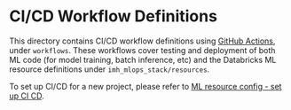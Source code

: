 # CI/CD Workflow Definitions
This directory contains CI/CD workflow definitions using [GitHub Actions](https://docs.github.com/en/actions),
under ``workflows``. These workflows cover testing and deployment of both ML code (for model training, batch inference, etc) and the 
Databricks ML resource definitions under ``imh_mlops_stack/resources``. 

To set up CI/CD for a new project,
please refer to [ML resource config - set up CI CD](../../imh_mlops_stack/resources/README.md#set-up-ci-and-cd).

